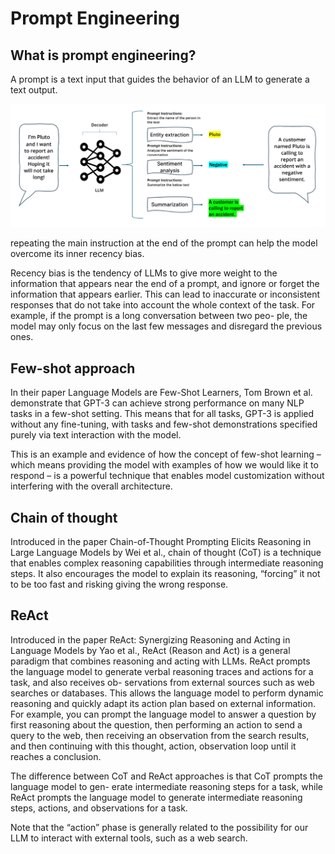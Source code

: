 # Prompt Engineering

## What is prompt engineering?

A prompt is a text input that guides the behavior of an LLM to generate a text output.

![alt text](assets/pic22.png)

repeating the main instruction at the end of the prompt can help the model overcome its inner recency bias.

Recency bias is the tendency of LLMs to give more weight to the information that appears
near the end of a prompt, and ignore or forget the information that appears earlier. This
can lead to inaccurate or inconsistent responses that do not take into account the whole
context of the task. For example, if the prompt is a long conversation between two peo-
ple, the model may only focus on the last few messages and disregard the previous ones.

## Few-shot approach

In their paper Language Models are Few-Shot Learners, Tom Brown et al. demonstrate that GPT-3 can
achieve strong performance on many NLP tasks in a few-shot setting. This means that for all tasks,
GPT-3 is applied without any fine-tuning, with tasks and few-shot demonstrations specified purely via
text interaction with the model.

This is an example and evidence of how the concept of few-shot learning – which means providing
the model with examples of how we would like it to respond – is a powerful technique that enables
model customization without interfering with the overall architecture.

## Chain of thought

Introduced in the paper Chain-of-Thought Prompting Elicits Reasoning in Large Language Models by
Wei et al., chain of thought (CoT) is a technique that enables complex reasoning capabilities through
intermediate reasoning steps. It also encourages the model to explain its reasoning, “forcing” it not
to be too fast and risking giving the wrong response.


## ReAct

Introduced in the paper ReAct: Synergizing Reasoning and Acting in Language Models by Yao et al., ReAct
(Reason and Act) is a general paradigm that combines reasoning and acting with LLMs. ReAct prompts
the language model to generate verbal reasoning traces and actions for a task, and also receives ob-
servations from external sources such as web searches or databases. This allows the language model
to perform dynamic reasoning and quickly adapt its action plan based on external information. For
example, you can prompt the language model to answer a question by first reasoning about the question,
then performing an action to send a query to the web, then receiving an observation from the search
results, and then continuing with this thought, action, observation loop until it reaches a conclusion.

The difference between CoT and ReAct approaches is that CoT prompts the language model to gen-
erate intermediate reasoning steps for a task, while ReAct prompts the language model to generate
intermediate reasoning steps, actions, and observations for a task.

Note that the “action” phase is generally related to the possibility for our LLM to interact with external
tools, such as a web search.

